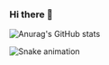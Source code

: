 ### Hi there 👋

![Anurag's GitHub stats](https://github-readme-stats.vercel.app/api?username=Rins13&show_icons=true&theme=aura&bg_color=00000000)

![Snake animation](https://github.com/Rins13/Rins13/blob/output/github-contribution-grid-snake.svg)
<!--
**Rins13/Rins13** is a ✨ _special_ ✨ repository because its `README.md` (this file) appears on your GitHub profile.

Here are some ideas to get you started:

- 🔭 I’m currently working on ...
- 🌱 I’m currently learning ...
- 👯 I’m looking to collaborate on ...
- 🤔 I’m looking for help with ...
- 💬 Ask me about ...
- 📫 How to reach me: ...
- 😄 Pronouns: ...
- ⚡ Fun fact: ...

[![Solved.ac Profile](http://mazassumnida.wtf/api/v2/generate_badge?boj=rins6016)](https://solved.ac/rins6016/)
-->
